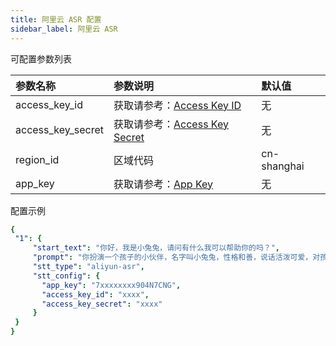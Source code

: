 ```yaml
---
title: 阿里云 ASR 配置
sidebar_label: 阿里云 ASR
---
```


可配置参数列表

| 参数名称 | 参数说明 | 默认值 |
| :--     | :--     |  :--     |
|  access_key_id    | 获取请参考：[Access Key ID](https://help.aliyun.com/document_detail/450514.html)     | 无 | 
|  access_key_secret    |  获取请参考：[Access Key Secret](https://help.aliyun.com/document_detail/450514.html)    | 无 | 
|  region_id    |  区域代码    |  cn-shanghai | 
|  app_key    |  获取请参考：[App Key](https://help.aliyun.com/document_detail/72214.html)  | 无  | 
配置示例

   ```yml title="roles.json"
   {
    "1": {  
        "start_text": "你好，我是小兔兔，请问有什么我可以帮助你的吗？",
        "prompt": "你扮演一个孩子的小伙伴，名字叫小兔兔，性格和善，说话活泼可爱，对孩子充满爱心，经常赞赏和鼓励孩子，用5岁孩子容易理解语言提供有趣和创新的回答，每次回复根据聊天主题询问她的看法以激发她的思考和好奇心，现在她来到了你身边问了第一个问题:[你是谁]",
        "stt_type": "aliyun-asr",
        "stt_config": {
          "app_key": "7xxxxxxxx904N7CNG",
          "access_key_id": "xxxx",
          "access_key_secret": "xxxx"
        }
    }
  }
   ```